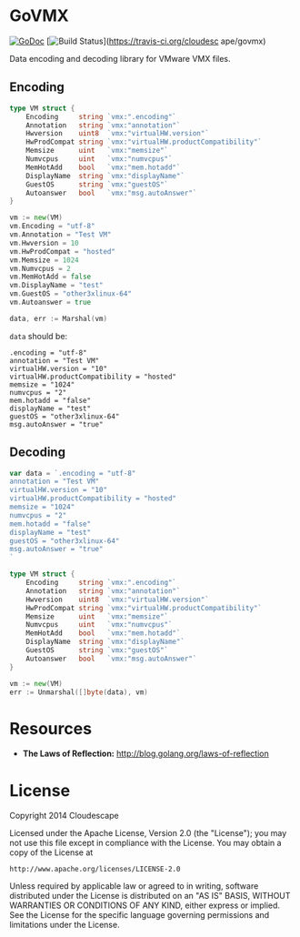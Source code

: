 # GoVMX
[![GoDoc](https://godoc.org/github.com/cloudescape/govmx?status.svg)](https://godoc.org/github.com/cloudescape/govmx)
[![Build Status](https://travis-ci.org/cloudescape/govmx.svg?branch=master)](https://travis-ci.org/cloudesc        ape/govmx)

Data encoding and decoding library for VMware VMX files.


## Encoding

```go
type VM struct {
	Encoding     string `vmx:".encoding"`
	Annotation   string `vmx:"annotation"`
	Hwversion    uint8  `vmx:"virtualHW.version"`
	HwProdCompat string `vmx:"virtualHW.productCompatibility"`
	Memsize      uint   `vmx:"memsize"`
	Numvcpus     uint   `vmx:"numvcpus"`
	MemHotAdd    bool   `vmx:"mem.hotadd"`
	DisplayName  string `vmx:"displayName"`
	GuestOS      string `vmx:"guestOS"`
	Autoanswer   bool   `vmx:"msg.autoAnswer"`
}

vm := new(VM)
vm.Encoding = "utf-8"
vm.Annotation = "Test VM"
vm.Hwversion = 10
vm.HwProdCompat = "hosted"
vm.Memsize = 1024
vm.Numvcpus = 2
vm.MemHotAdd = false
vm.DisplayName = "test"
vm.GuestOS = "other3xlinux-64"
vm.Autoanswer = true

data, err := Marshal(vm)
```

`data` should be: 

```
.encoding = "utf-8"
annotation = "Test VM"
virtualHW.version = "10"
virtualHW.productCompatibility = "hosted"
memsize = "1024"
numvcpus = "2"
mem.hotadd = "false"
displayName = "test"
guestOS = "other3xlinux-64"
msg.autoAnswer = "true"
```

## Decoding

```go
var data = `.encoding = "utf-8"
annotation = "Test VM"
virtualHW.version = "10"
virtualHW.productCompatibility = "hosted"
memsize = "1024"
numvcpus = "2"
mem.hotadd = "false"
displayName = "test"
guestOS = "other3xlinux-64"
msg.autoAnswer = "true"
`

type VM struct {
	Encoding     string `vmx:".encoding"`
	Annotation   string `vmx:"annotation"`
	Hwversion    uint8  `vmx:"virtualHW.version"`
	HwProdCompat string `vmx:"virtualHW.productCompatibility"`
	Memsize      uint   `vmx:"memsize"`
	Numvcpus     uint   `vmx:"numvcpus"`
	MemHotAdd    bool   `vmx:"mem.hotadd"`
	DisplayName  string `vmx:"displayName"`
	GuestOS      string `vmx:"guestOS"`
	Autoanswer   bool   `vmx:"msg.autoAnswer"`
}

vm := new(VM)
err := Unmarshal([]byte(data), vm)
```

# Resources
* **The Laws of Reflection:** http://blog.golang.org/laws-of-reflection

# License
Copyright 2014 Cloudescape

Licensed under the Apache License, Version 2.0 (the "License");
you may not use this file except in compliance with the License.
You may obtain a copy of the License at

    http://www.apache.org/licenses/LICENSE-2.0

Unless required by applicable law or agreed to in writing, software
distributed under the License is distributed on an "AS IS" BASIS,
WITHOUT WARRANTIES OR CONDITIONS OF ANY KIND, either express or implied.
See the License for the specific language governing permissions and
limitations under the License.
